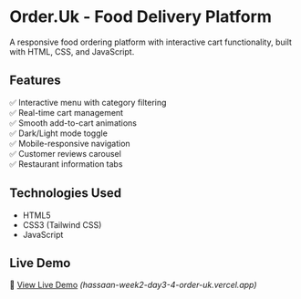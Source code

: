 # Order.Uk - Food Delivery Platform  

A responsive food ordering platform with interactive cart functionality, built with HTML, CSS, and JavaScript.  


## Features  

✅ Interactive menu with category filtering  
✅ Real-time cart management  
✅ Smooth add-to-cart animations  
✅ Dark/Light mode toggle  
✅ Mobile-responsive navigation  
✅ Customer reviews carousel  
✅ Restaurant information tabs  

## Technologies Used  

- HTML5  
- CSS3 (Tailwind CSS)  
- JavaScript  

## Live Demo  

🔗 [View Live Demo](#) *(hassaan-week2-day3-4-order-uk.vercel.app)*  